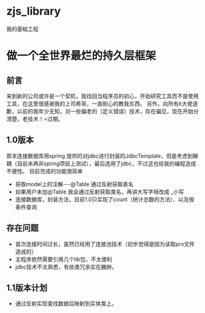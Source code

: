 # zjs_library
我的基础工程

# 做一个全世界最烂的持久层框架

## 前言
来到新的公司或许是一个契机，我找回当程序员的初心，开始研究工具而不是使用工具，在这里很感谢我的上司希哥，一直耐心的教我东西。
另外，向所有it大佬道歉，以前的我年少无知，对一些偏老的（定义错误）技术，存在偏见，现在开始分清楚，老技术！=过期。

## 1.0版本
原本连接数据库用spring 提供的对jdbc进行封装的JdbcTemplate，但是考虑到解耦（目前未再非spring项目上测试），最后选用了jdbc，不过这也给我的编程造成不便性。
目前完成的功能很简单
* 获取model上的注解---@Table 通过反射获取表名
* 如果用户未加@Table 我会通过反射获取类名，再讲大写字母改成 _小写
* 连接数据库，封装方法，目前1.0只实现了count（统计总数的方法）、以及按条件查询

## 存在问题
* 首次连接时间过长，虽然已经用了连接池技术（初步觉得是因为读取pro文件造成的）
* 主程序依然需要引用几个lib包，不太便利
* jdbc技术不太熟悉，有些类冗余实在臃肿。

## 1.1版本计划
* 通过反射实现查找数据后映射到实体类上。
